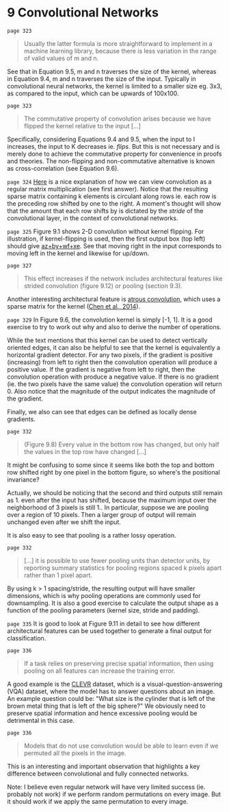 # 9 Convolutional Networks

`page 323`

> Usually the latter formula is more straightforward to implement in a machine learning library, because there is less variation in the range of valid values of m and n.

See that in Equation 9.5, m and n traverses the size of the kernel, whereas in Equation 9.4, m and n traverses the size of the input. Typically in convolutional neural networks, the kernel is limited to a smaller size eg. 3x3, as compared to the input, which can be upwards of 100x100.

`page 323`

> The commutative property of convolution arises because we have flipped the kernel relative to the input [...]

Specifically, considering Equations 9.4 and 9.5, when the input to I increases, the input to K decreases ie. *flips*. But this is not necessary and is merely done to achieve the commutative property for convenience in proofs and theories. The non-flipping and non-commutative alternative is known as cross-correlation (see Equation 9.6).

`page 324` [Here](https://stackoverflow.com/questions/16798888/2-d-convolution-as-a-matrix-matrix-multiplication) is a nice explanation of how we can view convolution as a regular matrix multiplication (see first answer). Notice that the resulting sparse matrix containing k elements is circulant along rows ie. each row is the preceding row shifted by one to the right. A moment's thought will show that the amount that each row shifts by is dictated by the *stride* of the convolutional layer, in the context of convolutional networks.

`page 325` Figure 9.1 shows 2-D convolution without kernel flipping. For illustration, if kernel-flipping is used, then the first output box (top left) should give [az+by+wf+xe](http://latex.codecogs.com/gif.latex?az&plus;by&plus;wf&plus;xe). See that moving right in the input corresponds to moving left in the kernel and likewise for up/down.

`page 327`

> This effect increases if the network includes architectural features like strided convolution (figure 9.12) or pooling (section 9.3).

Another interesting architectural feature is [atrous convolution](https://towardsdatascience.com/types-of-convolutions-in-deep-learning-717013397f4d#b250), which uses a sparse matrix for the kernel ([Chen et al., 2014](https://arxiv.org/abs/1412.7062)).

`page 329` In Figure 9.6, the convolution kernel is simply [-1, 1]. It is a good exercise to try to work out why and also to derive the number of operations. 

While the text mentions that this kernel can be used to detect vertically oriented edges, it can also be helpful to see that the kernel is equivalently a horizontal gradient detector. For any two pixels, if the gradient is positive (increasing) from left to right then the convolution operation will produce a positive value. If the gradient is negative from left to right, then the convolution operation with produce a negative value. If there is no gradient (ie. the two pixels have the same value) the convolution operation will return 0. Also notice that the magnitude of the output indicates the magnitude of the gradient. 

Finally, we also can see that edges can be defined as locally dense gradients.

`page 332`

> (Figure 9.8) Every value in the bottom row has changed, but only half the values in the top row have changed [...]

It might be confusing to some since it seems like both the top and bottom row shifted right by one pixel in the bottom figure, so where's the positional invariance?

Actually, we should be noticing that the second and third outputs still remain as 1. even after the input has shifted, because the maximum input over the neighborhood of 3 pixels is still 1.. In particular, suppose we are pooling over a region of 10 pixels. Then a larger group of output will remain unchanged even after we shift the input.

It is also easy to see that pooling is a rather lossy operation.

`page 332`

> [...] it is possible to use fewer pooling units than detector units, by reporting summary statistics for pooling regions spaced k pixels apart rather than 1 pixel apart.

By using k > 1 spacing/stride, the resulting output will have smaller dimensions, which is why pooling operations are commonly used for downsampling. It is also a good exercise to calculate the output shape as a function of the pooling parameters (kernel size, stride and padding).

`page 335` It is good to look at Figure 9.11 in detail to see how different architectural features can be used together to generate a final output for classification.

`page 336`

> If a task relies on preserving precise spatial information, then using pooling on all features can increase the training error.

A good example is the [CLEVR](https://cs.stanford.edu/people/jcjohns/clevr/) dataset, which is a visual-question-answering (VQA) dataset, where the model has to answer questions about an image. An example question could be: "What size is the cylinder that is left of the brown metal thing that is left of the big sphere?" We obviously need to preserve spatial information and hence excessive pooling would be detrimental in this case.

`page 336`

> Models that do not use convolution would be able to learn even if we permuted all the pixels in the image.

This is an interesting and important observation that highlights a key difference between convolutional and fully connected networks.

Note: I believe even regular network will have very limited success (ie. probably not work) if we perform random permutations on every image. But it should work if we apply the same permutation to every image.
